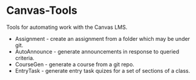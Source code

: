 # Canvas-Tools
Tools for automating work with the Canvas LMS.

* Assignment - create an assignment from a folder which may be under git.
* AutoAnnounce - generate announcements in response to queried criteria.
* CourseGen - generate a course from a git repo.
* EntryTask - generate entry task quizes for a set of sections of a class.
